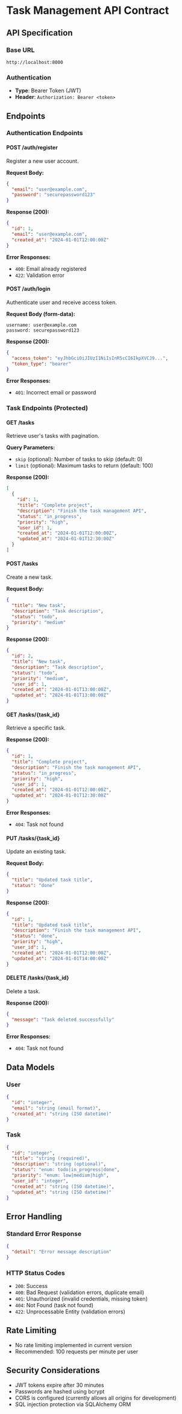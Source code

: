 # Task Management API Contract

## API Specification

### Base URL
```
http://localhost:8000
```

### Authentication
- **Type**: Bearer Token (JWT)
- **Header**: `Authorization: Bearer <token>`

## Endpoints

### Authentication Endpoints

#### POST /auth/register
Register a new user account.

**Request Body:**
```json
{
  "email": "user@example.com",
  "password": "securepassword123"
}
```

**Response (200):**
```json
{
  "id": 1,
  "email": "user@example.com",
  "created_at": "2024-01-01T12:00:00Z"
}
```

**Error Responses:**
- `400`: Email already registered
- `422`: Validation error

#### POST /auth/login
Authenticate user and receive access token.

**Request Body (form-data):**
```
username: user@example.com
password: securepassword123
```

**Response (200):**
```json
{
  "access_token": "eyJhbGciOiJIUzI1NiIsInR5cCI6IkpXVCJ9...",
  "token_type": "bearer"
}
```

**Error Responses:**
- `401`: Incorrect email or password

### Task Endpoints (Protected)

#### GET /tasks
Retrieve user's tasks with pagination.

**Query Parameters:**
- `skip` (optional): Number of tasks to skip (default: 0)
- `limit` (optional): Maximum tasks to return (default: 100)

**Response (200):**
```json
[
  {
    "id": 1,
    "title": "Complete project",
    "description": "Finish the task management API",
    "status": "in_progress",
    "priority": "high",
    "user_id": 1,
    "created_at": "2024-01-01T12:00:00Z",
    "updated_at": "2024-01-01T12:30:00Z"
  }
]
```

#### POST /tasks
Create a new task.

**Request Body:**
```json
{
  "title": "New task",
  "description": "Task description",
  "status": "todo",
  "priority": "medium"
}
```

**Response (200):**
```json
{
  "id": 2,
  "title": "New task",
  "description": "Task description",
  "status": "todo",
  "priority": "medium",
  "user_id": 1,
  "created_at": "2024-01-01T13:00:00Z",
  "updated_at": "2024-01-01T13:00:00Z"
}
```

#### GET /tasks/{task_id}
Retrieve a specific task.

**Response (200):**
```json
{
  "id": 1,
  "title": "Complete project",
  "description": "Finish the task management API",
  "status": "in_progress",
  "priority": "high",
  "user_id": 1,
  "created_at": "2024-01-01T12:00:00Z",
  "updated_at": "2024-01-01T12:30:00Z"
}
```

**Error Responses:**
- `404`: Task not found

#### PUT /tasks/{task_id}
Update an existing task.

**Request Body:**
```json
{
  "title": "Updated task title",
  "status": "done"
}
```

**Response (200):**
```json
{
  "id": 1,
  "title": "Updated task title",
  "description": "Finish the task management API",
  "status": "done",
  "priority": "high",
  "user_id": 1,
  "created_at": "2024-01-01T12:00:00Z",
  "updated_at": "2024-01-01T14:00:00Z"
}
```

#### DELETE /tasks/{task_id}
Delete a task.

**Response (200):**
```json
{
  "message": "Task deleted successfully"
}
```

**Error Responses:**
- `404`: Task not found

## Data Models

### User
```json
{
  "id": "integer",
  "email": "string (email format)",
  "created_at": "string (ISO datetime)"
}
```

### Task
```json
{
  "id": "integer",
  "title": "string (required)",
  "description": "string (optional)",
  "status": "enum: todo|in_progress|done",
  "priority": "enum: low|medium|high",
  "user_id": "integer",
  "created_at": "string (ISO datetime)",
  "updated_at": "string (ISO datetime)"
}
```

## Error Handling

### Standard Error Response
```json
{
  "detail": "Error message description"
}
```

### HTTP Status Codes
- `200`: Success
- `400`: Bad Request (validation errors, duplicate email)
- `401`: Unauthorized (invalid credentials, missing token)
- `404`: Not Found (task not found)
- `422`: Unprocessable Entity (validation errors)

## Rate Limiting
- No rate limiting implemented in current version
- Recommended: 100 requests per minute per user

## Security Considerations
- JWT tokens expire after 30 minutes
- Passwords are hashed using bcrypt
- CORS is configured (currently allows all origins for development)
- SQL injection protection via SQLAlchemy ORM